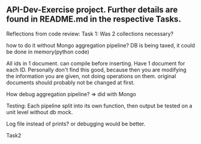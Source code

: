 ## API-Dev-Exercise project. Further details are found in README.md in the respective Tasks.

Reflections from code review: Task 1: Was 2 collections necessary?

how to do it without Mongo aggregation pipeline? DB is being taxed, it could be done in memory(python code)

All ids in 1 document.  can compile before inserting. Have 1 document for each ID. Personally don't find this good, because then you are modifying the information you are given, not doing operations on them. original documents should probably not be changed at first.

How debug aggregation pipeline? => did with Mongo


Testing: Each pipeline split into its own function, then output be tested on a unit level without db mock.

Log file instead of prints? or debugging would be better.

Task2